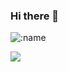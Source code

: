 ### Hi there 👋

![:name](https://moe-counter.zhengjim.repl.co/get/@zhengjim?theme=asoul)



![](https://github-readme-stats.vercel.app/api?username=zhengjim&locale=cn&show_icons=true&hide=contribs)

